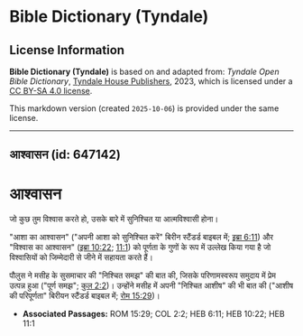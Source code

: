 # Bible Dictionary (Tyndale)

## License Information

**Bible Dictionary (Tyndale)** is based on and adapted from: _Tyndale Open Bible Dictionary_, [Tyndale House Publishers](https://tyndaleopenresources.com/), 2023, which is licensed under a [CC BY-SA 4.0 license](https://creativecommons.org/licenses/by-sa/4.0/legalcode.en).

This markdown version (created `2025-10-06`) is provided under the same license.



--------------------------------

## आश्वासन (id: 647142)

आश्वासन
=======

जो कुछ तुम विश्वास करते हो, उसके बारे में सुनिश्चित या आत्मविश्वासी होना।

"आशा का आश्वासन" ("अपनी आशा को सुनिश्चित करें" बिरीन स्टैंडर्ड बाइबल में; [इब्रा 6:11](https://ref.ly/Heb6:11)) और "विश्वास का आश्वासन" ([इब्रा 10:22](https://ref.ly/Heb10:22); [11:1](https://ref.ly/Heb11:1)) को पूर्णता के गुणों के रूप में उल्लेख किया गया है जो विश्वासियों को जिम्मेदारी से जीने में सहायता करते हैं।

पौलुस ने मसीह के सुसमाचार की "निश्चित समझ" की बात की, जिसके परिणामस्वरूप समुदाय में प्रेम उत्पन्न हुआ ("पूर्ण समझ"; [कुल 2:2](https://ref.ly/Col2:2))। उन्होंने मसीह में अपनी "निश्चित आशीष" की भी बात की ("आशीष की परिपूर्णता" बिरीयन स्टैंडर्ड बाइबल में; [रोम 15:29](https://ref.ly/Rom15:29))।

* **Associated Passages:** ROM 15:29; COL 2:2; HEB 6:11; HEB 10:22; HEB 11:1

